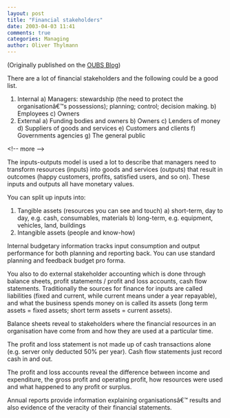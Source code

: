```yaml
---
layout: post
title: "Financial stakeholders"
date: 2003-04-03 11:41
comments: true
categories: Managing
author: Oliver Thylmann
---
```








(Originally published on the [OUBS Blog](http://blog.thylmann.net/category/oubs/))

There  are a lot of financial stakeholders and the following could be a good list.

1.	Internal
a)	Managers: stewardship (the need to protect the organisationâ€™s
possessions); planning; control; decision making.
b)	Employees
c)	Owners
2.	External
a)	Funding bodies and owners
b)	Owners
c)	Lenders of money
d)	Suppliers of goods and services
e)	Customers and clients
f)	Governments agencies
g)	The general public


&lt;!-- more --&gt;


The inputs-outputs model is used a lot to describe that managers need to transform resources (inputs) into goods and services (outputs) that result in outcomes (happy customers, profits, satisfied users, and so on). These inputs and outputs all have monetary values.

You can split up inputs into:

1.	Tangible assets (resources you can see and touch)
a) short-term, day to day, e.g. cash, consumables, materials
b) long-term, e.g. equipment, vehicles, land, buildings
2.	Intangible assets (people and know-how)

Internal budgetary information tracks input consumption and output performance for both planning and reporting back. You can use standard planning and feedback budget pro forma.

You also to do external stakeholder accounting which is done through balance sheets, profit statements / profit and loss accounts, cash flow statements. Traditionally the sources for finance for inputs are called liabilities (fixed and current, while current means under a year repayable), and what the business spends money on is called its assets (long term assets = fixed assets; short term assets = current assets).

Balance sheets reveal to stakeholders where the financial resources in an organisation have come from and how they are used at a particular time.

The profit and loss statement is not made up of cash transactions alone (e.g. server only deducted 50% per year). Cash flow statements just record cash in and out.

The profit and loss accounts reveal the difference between income and expenditure, the gross profit and operating profit, how resources were used and what happened to any profit or surplus.

Annual reports provide information explaining organisationsâ€™ results and also evidence of the veracity of their financial statements.

